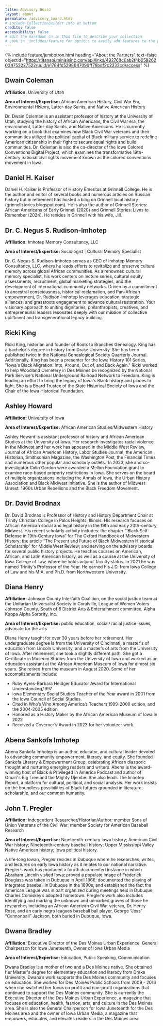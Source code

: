 ```yaml
---
title: Advisory Board
layout: about
permalink: /advisory_board.html
# include CollectionBuilder info at bottom
credits: false
accessibility: false
# Edit the markdown on in this file to describe your collection
# Look in _includes/feature for options to easily add features to the page
---
```


{% include feature/jumbotron.html heading="About the Partners" text=false objectid="https://titanapi.minisisinc.com/api/links/492768c0ab2f4b059262034753227522/uuid/e1784fd5298647099ff78bdf2c2333cd/access" %} 

## Dwain Coleman
**Affiliation:** University of Utah

**Area of Interest/Expertise:** African American History, Civil War Era, Environmental History, Latter-day Saints, and Native American History

Dr. Dwain Coleman is an assistant professor of history at the University of Utah, studying the history of African Americans, the Civil War era, the environment, Latter-day Saints, and Native Americans. He is currently working on a book that examines how Black Civil War veterans and their communities utilized the political capital of Black military service to redefine American citizenship in their fight to secure equal rights and build communities. Dr. Coleman is also the co-director of the Iowa Colored Conventions Digital Project, which examines the transformative 19th-century national civil rights movement known as the colored conventions movement in Iowa.

## Daniel H. Kaiser

Daniel H. Kaiser is Professor of History Emeritus at Grinnell College. He is the author and editor of several books and numerous articles on Russian history but in retirement has hosted a blog on Grinnell local history (grinnellstories.blogspot.com). He is also the author of Grinnell Stories: African Americans of Early Grinnell (2020) and Grinnell Stories: Lives to Remember (2024). He resides in Grinnell with his wife, Jill.

## Dr. C. Negus S. Rudison-Imhotep
**Affiliation:** Imhotep Memory Consultancy, LLC

**Area of Interest/Expertise:** Sociologist | Cultural Memory Specialist

Dr. C. Negus S. Rudison-Imhotep serves as CEO of Imhotep Memory Consultancy, LLC, where he leads efforts to revitalize and preserve cultural memory across global African communities. As a renowned cultural memory specialist, his work centers on lecture series, cultural equity assessments, recruitment, global marketing strategies, and the development of international community networks. Driven by a commitment to ancestral consciousness, historical reclamation, and Pan-African empowerment, Dr. Rudison-Imhotep leverages education, strategic alliances, and grassroots engagement to advance cultural restoration. Your visionary approach to uniting dignitaries, philanthropists, creatives, and entrepreneurial leaders resonates deeply with our mission of collective upliftment and transgenerational legacy building.

## Ricki King

Ricki King, historian and founder of Roots to Branches Genealogy. King has a bachelor's degree in history from Drake University. She has been published twice in the National Genealogical Society Quarterly Journal. Additionally, King has been a presenter for the Iowa History 101 Series, "Iowa's Black Migration: Into, Around, Out of, and Back Again." Ricki worked to help Woodland Cemetery in Des Moines be recognized by the National Park Service's National Underground Railroad Network to Freedom. King is leading an effort to bring the legacy of Iowa's Black history and places to light. She is a Board Trustee of the State Historical Society of Iowa and the Chair of the Iowa Historical Foundation.

## Ashley Howard
**Affiliation:** University of Iowa

**Area of Interest/Expertise:** African American Studies/Midwestern History

Ashley Howard is assistant professor of history and African American Studies at the University of Iowa.  Her research investigates racial violence in the Midwest and her work has appeared in the Middle West Review, Journal of African American History, Labor Studies Journal, the American Historian, Smithsonian Magazine, the Washington Post, the Financial Times and numerous other popular and scholarly outlets.   In 2023, she and co-investigator Colin Gordon were awarded a Mellon Foundation grant to examine race-based property restrictions in Iowa. She serves on the board of multiple organizations including the Annals of Iowa, the Urban History Association and Black Midwest Initiative. She is the author of Midwest Unrest: 1960s Urban Rebellions and the Black Freedom Movement.

## Dr. David Brodnax

Dr. David Brodnax is Professor of History and History Department Chair at Trinity Christian College in Palos Heights, Illinois. His research focuses on African American social and legal history in the 19th and early 20th-century Midwest. His recent scholarly activity includes: the chapter “’Black Self-Defense in 19th-Century Iowa” for The Oxford Handbook of Midwestern History; the article “The Present and Future of Black Midwestern Historical Scholarship” for Middle West Review; and serving on the advisory boards for several public history projects. He teaches courses on American, African, and Latin American history, as well as a course at the University of Iowa College of Law, where he holds adjunct faculty status. In 2021 he was named Trinity's Professor of the Year. He earned his J.D. from Iowa College of Law and his M.A. and Ph.D. from Northwestern University.

## Diana Henry
**Affiliation:** Johnson County Interfaith Coalition, on the social justice team at the Unitarian Universalist Society in Coralville, League of Women Voters Johnson County, South of 6 District Arts & Entertainment committee, Alpha Kappa Alpha Sorority, Inc.

**Area of Interest/Expertise:** public education, social/ racial justice issues, advocate for the arts

Diana Henry taught for over 30 years before her retirement. Her undergraduate degree is from the University of Cincinnati, a master's of education from Lincoln University, and a master’s of arts from the University of Iowa. After retirement, she took a slightly different path. She got a Certificate in Museum Studies from the University of Iowa and worked as an education assistant at the African American Museum of Iowa for almost six years. She retired from the museum in August 2020. Some of her accomplishments include:
- Ruby Ayres-Barbara Heidger Educator Award for International Understanding,1997
- Iowa Elementary Social Studies Teacher of the Year award in 2001 from the Iowa Council of Social Studies.
- Cited in Who’s Who Among America’s Teachers,1999-2000 edition, and the 2004-2005 edition
- Honored as a History Maker by the African American Museum of Iowa in 2022
- Received a Governor’s Award in 2023 for her volunteer work.

## Abena Sankofa Imhotep

Abena Sankofa Imhotep is an author, educator, and cultural leader devoted to advancing community empowerment, literacy, and equity. She founded Sankofa Literary & Empowerment Group, celebrating African diasporic thought and nurturing emerging readers and writers. Abena is the award-winning host of Black & Privileged in America Podcast and author of Omari's Big Tree and the Mighty Djembe. She also leads The Imhotep Report, a platform for cultural, political, and social analysis. Her work insists on the boundless possibilities of Black futures grounded in literature, scholarship, and our common humanity.

## John T. Pregler
**Affiliation:** Independent Researcher/Historian/Author; member Sons of Union Veterans of the Civil War; member Society for American Baseball Research 

**Area of Interest/Expertise:** Nineteenth-century Iowa history; American Civil War history; Nineteenth-century baseball history; Upper Mississippi Valley Native American history; Iowa political history.

A life-long Iowan, Pregler resides in Dubuque where he researches, writes, and lectures on early Iowa history as it relates to our national narrative. Pregler’s work has produced a fourth documented instance in which Abraham Lincoln visited Iowa; proved a populate image of Frederick Douglass was taken in Dubuque in April 1866; documented the playing of integrated baseball in Dubuque in the 1890s; and established the fact the American League was in part organized during meetings held in Dubuque, Charles Comiskey’s adopted hometown. Pregler’s work also includes identifying and marking the unknown and unmarked graves of those he researches including an African American Civil War veteran, Dr. Henry Rose, and an early negro leagues baseball ball player, George “Jess” “Cannonball” Jackson, both buried in Dubuque, Iowa.

## Dwana Bradley

**Affiliation:** Executive Director of the Des Moines Urban Experience, General Chairperson for Iowa Juneteenth, Owner of Iowa Urban Media

**Area of Interest/Expertise:** Education, Public Speaking, Communication

Dwana Bradley is a mother of two and a Des Moines native. She obtained her Master's degree for elementary education and literacy from Drake University. Dwana’s work supports the Des Moines community and focuses on education. She worked for Des Moines Public Schools from 2009 - 2016 when she switched her focus on profit and non-profit organizations that continued to support the Des Moines community. She is currently the Executive Director of the Des Moines Urban Experience, a magazine that focuses on education, health, fashion, arts, and culture in the Des Moines area. She is also the General Chairperson for Iowa Juneteenth for the Des Moines area and the owner of Iowa Urban Media, a magazine that empowers, educates, and elevates readers in the Des Moines area.
